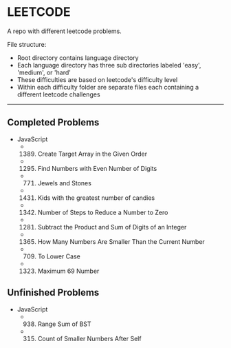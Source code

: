 # LEETCODE

A repo with different leetcode problems.

File structure:

- Root directory contains language directory
- Each language directory has three sub directories labeled 'easy', 'medium', or 'hard'
- These difficulties are based on leetcode's difficulty level
- Within each difficulty folder are separate files each containing a different leetcode challenges

---

## Completed Problems

- JavaScript
  - 1389. Create Target Array in the Given Order
  - 1295. Find Numbers with Even Number of Digits
  - 771. Jewels and Stones
  - 1431. Kids with the greatest number of candies
  - 1342. Number of Steps to Reduce a Number to Zero
  - 1281. Subtract the Product and Sum of Digits of an Integer
  - 1365. How Many Numbers Are Smaller Than the Current Number
  - 709. To Lower Case
  - 1323. Maximum 69 Number

## Unfinished Problems

- JavaScript
  - 938. Range Sum of BST
  - 315. Count of Smaller Numbers After Self

